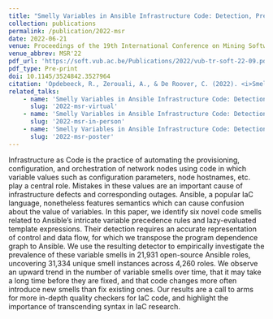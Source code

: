 ```yaml
---
title: "Smelly Variables in Ansible Infrastructure Code: Detection, Prevalence, and Lifetime"
collection: publications
permalink: /publication/2022-msr
date: 2022-06-21
venue: Proceedings of the 19th International Conference on Mining Software Repositories (MSR'22)
venue_abbrev: MSR'22
pdf_url: 'https://soft.vub.ac.be/Publications/2022/vub-tr-soft-22-09.pdf'
pdf_type: Pre-print
doi: 10.1145/3524842.3527964
citation: 'Opdebeeck, R., Zerouali, A., & De Roover, C. (2022). <i>Smelly Variables in Ansible Infrastructure Code: Detection, Prevalence, and Lifetime.</i> In Proceedings of the 19th International Conference on Mining Software Repositories (MSR 2022) ACM.'
related_talks:
    - name: 'Smelly Variables in Ansible Infrastructure Code: Detection, Prevalence, and Lifetime (virtual lightning talk)'
      slug: '2022-msr-virtual'
    - name: 'Smelly Variables in Ansible Infrastructure Code: Detection, Prevalence, and Lifetime (in-person long talk)'
      slug: '2022-msr-in-person'
    - name: 'Smelly Variables in Ansible Infrastructure Code: Detection, Prevalence, and Lifetime (poster)'
      slug: '2022-msr-poster'
---
```

Infrastructure as Code is the practice of automating the provisioning, configuration, and orchestration of network nodes using code in which variable values such as configuration parameters, node hostnames, etc. play a central role. Mistakes in these values are an important cause of infrastructure defects and corresponding outages. Ansible, a popular IaC language, nonetheless features semantics which can cause confusion about the value of variables.
In this paper, we identify six novel code smells related to Ansible’s intricate variable precedence rules and lazy-evaluated template expressions. Their detection requires an accurate representation of control and data flow, for which we transpose the program dependence graph to Ansible. We use the resulting detector to empirically investigate the prevalence of these variable smells in 21,931 open-source Ansible roles, uncovering 31,334 unique smell instances across 4,260 roles. We observe an upward trend in the number of variable smells over time, that it may take a long time before they are fixed, and that code changes more often introduce new smells than fix existing ones. Our results are a call to arms for more in-depth quality checkers for IaC code, and highlight the importance of transcending syntax in IaC research.
